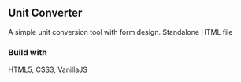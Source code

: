 ## Unit Converter

A simple unit conversion tool with form design. Standalone HTML file

### Build with

HTML5, CSS3, VanillaJS